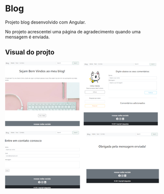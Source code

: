 # Blog
 Projeto blog desenvolvido com Angular.
 
 No projeto acrescentei uma página de agradecimento quando uma mensagem é enviada.
 
 ## Visual do projto
 <p align=center>
  <img src=".github/blog.png">
 </p>



 
